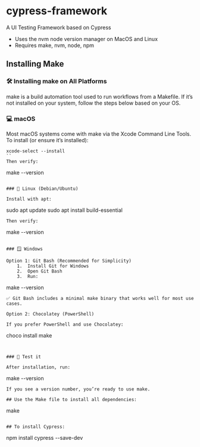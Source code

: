 # cypress-framework
A UI Testing Framework based on Cypress

- Uses the nvm node version manager on MacOS and Linux
- Requires make, nvm, node, npm

## Installing Make

### 🛠 Installing make on All Platforms

make is a build automation tool used to run workflows from a Makefile. If it’s not installed on your system, follow the steps below based on your OS.

### 💻 macOS

Most macOS systems come with make via the Xcode Command Line Tools. To install (or ensure it’s installed):
```
xcode-select --install
``
Then verify:
```
make --version
```

### 🐧 Linux (Debian/Ubuntu)

Install with apt:
```
sudo apt update
sudo apt install build-essential
```
Then verify:
```
make --version
```

### 🪟 Windows

Option 1: Git Bash (Recommended for Simplicity)
	1.	Install Git for Windows
	2.	Open Git Bash
	3.	Run:
```
make --version
```
✅ Git Bash includes a minimal make binary that works well for most use cases.

Option 2: Chocolatey (PowerShell)

If you prefer PowerShell and use Chocolatey:
```
choco install make
```


### 🧪 Test it

After installation, run:
```
make --version
```
If you see a version number, you’re ready to use make.

## Use the Make file to install all dependencies:
```
make
```

## To install Cypress:
```
npm install cypress --save-dev
```
